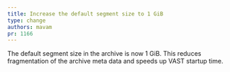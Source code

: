 ```yaml
---
title: Increase the default segment size to 1 GiB
type: change
authors: mavam
pr: 1166
---
```


The default segment size in the archive is now 1 GiB. This reduces fragmentation
of the archive meta data and speeds up VAST startup time.
